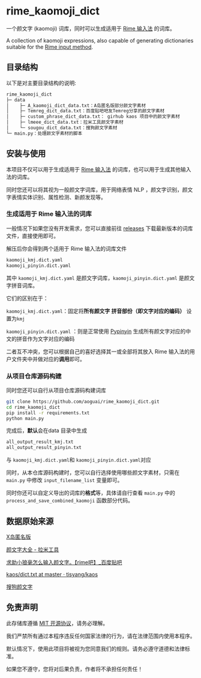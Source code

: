 # rime_kaomoji_dict

一个颜文字 (kaomoji) 词库，同时可以生成适用于 [Rime 输入法](https://rime.im/) 的词库。

A collection of kaomoji expressions, also capable of generating dictionaries suitable for the [Rime input method](https://rime.im/).

## 目录结构

以下是对主要目录结构的说明:

```html
rime_kaomoji_dict
├─ data
│    ├─ A_kaomoji_dict_data.txt：A岛匿名版部分颜文字素材
│    ├─ Temreg_dict_data.txt：百度贴吧吧友Temreg分享的颜文字素材
│    ├─ custom_phrase_dict_data.txt： girhub kaos 项目中的颜文字素材
│    ├─ lmeee_dict_data.txt：拉米工具颜文字素材
│    └─ sougou_dict_data.txt：搜狗颜文字素材
└─ main.py：处理颜文字素材的脚本
```
## 安装与使用
本项目不仅可以用于生成适用于 [Rime 输入法](https://rime.im/) 的词库，也可以用于生成其他输入法的词库。

同时您还可以将其视为一般颜文字词库，用于网络表情 NLP ，颜文字识别，颜文字表情实体识别、属性检测、新颜发现等。

### 生成适用于 Rime 输入法的词库

一般情况下如果您没有开发需求，您可以直接前往  [releases](https://github.com/aoguai/rime_kaomoji_dict/releases) 下载最新版本的词库文件，直接使用即可。

解压后你会得到两个适用于 Rime 输入法的词库文件
```html
kaomoji_kmj.dict.yaml
kaomoji_pinyin.dict.yaml
```
其中 `kaomoji_kmj.dict.yaml` 是颜文字词库，`kaomoji_pinyin.dict.yaml` 是颜文字拼音词库。

它们的区别在于：

`kaomoji_kmj.dict.yaml`：固定将**所有颜文字** **拼音部份（即文字对应的编码）** 设置为`kmj`

`kaomoji_pinyin.dict.yaml` ：则是正常使用 [Pypinyin](https://github.com/mozillazg/python-pinyin) 生成所有颜文字对应的中文的拼音作为文字对应的编码

二者互不冲突，您可以根据自己的喜好选择其一或全部将其放入 Rime 输入法的用户文件夹中并做对应的**调用**即可。

### 从项目仓库源码构建

同时您还可以自行从项目仓库源码构建词库

```bash
git clone https://github.com/aoguai/rime_kaomoji_dict.git
cd rime_kaomoji_dict
pip install -r requirements.txt
python main.py
```
完成后，**默认**会在data 目录中生成
```html
all_output_result_kmj.txt
all_output_result_pinyin.txt
```
与 `kaomoji_kmj.dict.yaml`和 `kaomoji_pinyin.dict.yaml`对应

同时，从本仓库源码构建时，您可以自行选择使用哪些颜文字素材，只需在 `main.py` 中修改 `input_filename_list` 变量即可。

同时你还可以自定义导出的词库的**格式**等，具体请自行查看 `main.py` 中的 `process_and_save_combined_kaomoji` 函数部分代码。

## 数据原始来源

[X岛匿名版](https://www.nmbxd1.com/Forum)

[颜文字大全 - 拉米工具](https://tool.lmeee.com/yanwenzi)

[求助小狼毫怎么输入颜文字。【rime吧】_百度贴吧](https://tieba.baidu.com/p/2357282768)

[kaos/dict.txt at master · tisyang/kaos](https://github.com/tisyang/kaos/blob/master/dict.txt)

[搜狗颜文字](https://pinyin.sogou.com/dict/ywz/?f=dict_index&ytype=24)

## 免责声明
此存储库遵循 [MIT 开源协议](https://github.com/aoguai/rime_kaomoji_dict/blob/main/LICENSE)，请务必理解。

我们严禁所有通过本程序违反任何国家法律的行为，请在法律范围内使用本程序。

默认情况下，使用此项目将被视为您同意我们的规则。请务必遵守道德和法律标准。

如果您不遵守，您将对后果负责，作者将不承担任何责任！